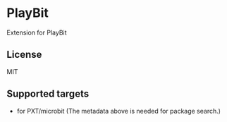 # PlayBit

Extension for PlayBit

## License

MIT

## Supported targets

* for PXT/microbit
(The metadata above is needed for package search.)
